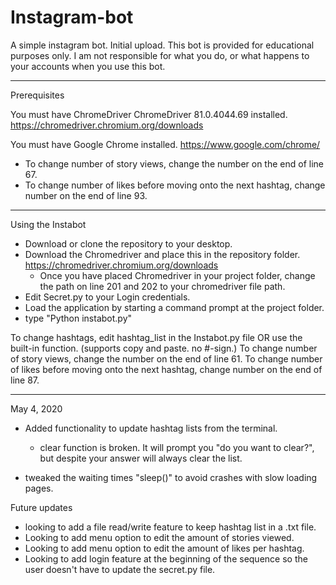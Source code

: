 # Instagram-bot
 A simple instagram bot. Initial upload.
 This bot is provided for educational purposes only. I am not responsible for what you do, or what happens to your accounts when you use this bot.

-----------------------------

Prerequisites

You must have ChromeDriver ChromeDriver 81.0.4044.69 installed.
https://chromedriver.chromium.org/downloads

You must have Google Chrome installed.
https://www.google.com/chrome/


  - To change number of story views, change the number on the end of line 67.
  - To change number of likes before moving onto the next hashtag, change number on the end of line 93.


-----------------------------

Using the Instabot

- Download or clone the repository to your desktop. 
- Download the Chromedriver and place this in the repository folder. https://chromedriver.chromium.org/downloads
  - Once you have placed Chromedriver in your project folder, change the path on line 201 and 202 to your chromedriver file path.
- Edit Secret.py to your Login credentials.
- Load the application by starting a command prompt at the project folder.
- type "Python instabot.py"


To change hashtags, edit hashtag_list in the Instabot.py file OR use the built-in function. (supports copy and paste. no #-sign.)
To change number of story views, change the number on the end of line 61.
To change number of likes before moving onto the next hashtag, change number on the end of line 87.

-----------------------------
May 4, 2020
- Added functionality to update hashtag lists from the terminal.
  - clear function is broken. It will prompt you "do you want to clear?", but despite your answer will always clear the list.

- tweaked the waiting times "sleep()" to avoid crashes with slow loading pages.

Future updates
- looking to add a file read/write feature to keep hashtag list in a .txt file.
- Looking to add menu option to edit the amount of stories viewed.
- Looking to add menu option to edit the amount of likes per hashtag.
- Looking to add login feature at the beginning of the sequence so the
  user doesn't have to update the secret.py file.
